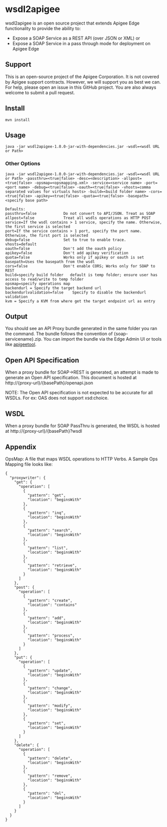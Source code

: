 # wsdl2apigee
wsdl2apigee is an open source project that extends Apigee Edge functionality to provide the ability to:

* Expose a SOAP Service as a REST API (over JSON or XML) or
* Expose a SOAP Service in a pass through mode for deployment on Apigee Edge

## Support
This is an open-source project of the Apigee Corporation. It is not covered by Apigee support contracts. However, we will support you as best we can. For help, please open an issue in this GitHub project. You are also always welcome to submit a pull request.

## Install
```
mvn install
```

## Usage
```
java -jar wsdl2apigee-1.0.0-jar-with-dependencies.jar -wsdl=<wsdl URL or Path>
```

### Other Options
```
java -jar wsdl2apigee-1.0.0-jar-with-dependencies.jar -wsdl=<wsdl URL or Path> -passthru=<true|false> -desc=<description> -allpost=<true|false> -opsmap=<opsmapping.xml> -service=<service name> -port=<port name> -debug=<true|false> -oauth=<true|false> -vhosts=comma separated values for virtuals hosts> -build=<build folder name> -cors=<true|false> -apikey=<true|false> -quota=<true|false> -basepath=<specify base path>

Defaults:
passthru=false            Do not convert to API/JSON. Treat as SOAP
allpost=false             Treat all wsdls operations as HTTP POST
service=If the wsdl contains > 1 service, specify the name. Otherwise, the first service is selected
port=If the service contains > 1 port, specify the port name. Otherwise, the first port is selected
debug=false               Set to true to enable trace.
vhosts=default
oauth=false               Don't add the oauth policy
apikey=false              Don't add apikey verification
quota=false               Works only if apikey or oauth is set
basepath=Uses the basepath from the wsdl
cors=false                Don't enable CORS; Works only for SOAP to REST
build=specify build folder   default is temp folder; ensure user has access to read/write to temp folder
opsmap=specify operations map
backendurl = Specify the target backend url
backendurlvalidation=false    Specify to disable the backendurl validation
kvm = Specify a KVM from where get the target endpoint url as entry
```
## Output
You should see an API Proxy bundle generated in the same folder you ran the command. The bundle follows the convention of
{soap-servicename}.zip. You can import the bundle via the Edge Admin UI or tools like [apigeetool](https://www.npmjs.com/package/apigeetool).

## Open API Specification
When a proxy bundle for SOAP->REST is generated, an attempt is made to generate an Open API specification.
This document is hosted at http://{proxy-url}/{basePath}/openapi.json

NOTE: The Open API specification is not expected to be accurate for all WSDLs. For ex: OAS does not support xsd:choice.

## WSDL
When a proxy bundle for SOAP PassThru is generated, the WSDL is hosted at http://{proxy-url}/{basePath}?wsdl

## Appendix
OpsMap:
A file that maps WSDL operations to HTTP Verbs. A Sample Ops Mapping file looks like:
```
{
  "proxywriter": {
    "get": {
      "operation": [
        {
          "pattern": "get",
          "location": "beginsWith"
        },
        {
          "pattern": "inq",
          "location": "beginsWith"
        },
        {
          "pattern": "search",
          "location": "beginsWith"
        },
        {
          "pattern": "list",
          "location": "beginsWith"
        },
        {
          "pattern": "retrieve",
          "location": "beginsWith"
        }
      ]
    },
    "post": {
      "operation": [
        {
          "pattern": "create",
          "location": "contains"
        },
        {
          "pattern": "add",
          "location": "beginsWith"
        },
        {
          "pattern": "process",
          "location": "beginsWith"
        }
      ]
    },
    "put": {
      "operation": [
        {
          "pattern": "update",
          "location": "beginsWith"
        },
        {
          "pattern": "change",
          "location": "beginsWith"
        },
        {
          "pattern": "modify",
          "location": "beginsWith"
        },
        {
          "pattern": "set",
          "location": "beginsWith"
        }
      ]
    },
    "delete": {
      "operation": [
        {
          "pattern": "delete",
          "location": "beginsWith"
        },
        {
          "pattern": "remove",
          "location": "beginsWith"
        },
        {
          "pattern": "del",
          "location": "beginsWith"
        }
      ]
    }
  }
}
```

